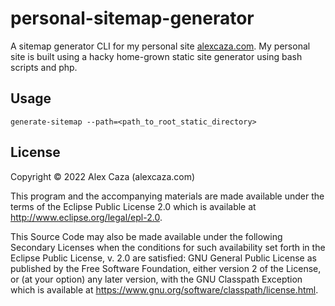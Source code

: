 # personal-sitemap-generator

A sitemap generator CLI for my personal site [alexcaza.com](https://alexcaza.com).
My personal site is built using a hacky home-grown static site generator using bash scripts and php.

## Usage

`generate-sitemap --path=<path_to_root_static_directory>`

## License

Copyright © 2022 Alex Caza (alexcaza.com)

This program and the accompanying materials are made available under the
terms of the Eclipse Public License 2.0 which is available at
http://www.eclipse.org/legal/epl-2.0.

This Source Code may also be made available under the following Secondary
Licenses when the conditions for such availability set forth in the Eclipse
Public License, v. 2.0 are satisfied: GNU General Public License as published by
the Free Software Foundation, either version 2 of the License, or (at your
option) any later version, with the GNU Classpath Exception which is available
at https://www.gnu.org/software/classpath/license.html.
